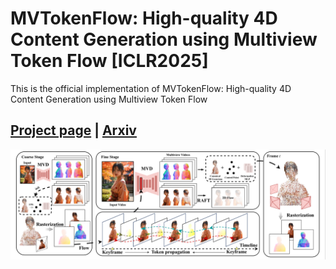 # MVTokenFlow: High-quality 4D Content Generation using Multiview Token Flow [ICLR2025]

This is the official implementation of MVTokenFlow: High-quality 4D Content Generation using Multiview Token Flow

## [Project page](https://soolab.github.io/MVTokenFlow/) | [Arxiv]() 

![teaser](assets/pipeline.jpg)